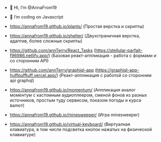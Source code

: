 - 👋 Hi, I’m @AnnaFrom19
- 👀 I’m coding on Javascript

- https://annafrom19.github.io/plants/ (Простая верстка и скрипты)
- https://annafrom19.github.io/shelter/ (Двухстраничная верстка, адаптив, более сложные скрипты)
- https://github.com/annTerry/React_Tasks (https://stellular-parfait-f96986.netlify.app/) (Базовая реакт-аппликация - работа с формами и со сторонним API)
- https://github.com/annTerry/graphiql-app (https://graphiql-app-huffpufftuff.vercel.app/) (Реакт-аппликация с работой со сторонним api graphql)
- https://annafrom19.github.io/momentum/ (Аппликация аналог моментум с кастомным аудиоплеером, сменой фонов из разных источников, простым туду сервисом, показом погоды и курса валют)
- https://annafrom19.github.io/minesweeper/ (Игра minesweeper)
- https://annafrom19.github.io/virtual-keyboard/ (Виртуалная клавиатура, в том числе подсветка кнопок нажатых на физической клавиатуре)
